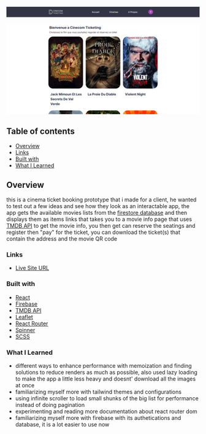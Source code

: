 ![](./desktop-preview.png)

## Table of contents

- [Overview](#overview)
- [Links](#links)
- [Built with](#built-with)
- [What I Learned](#what-i-learned)

## Overview

this is a cinema ticket booking prototype that i made for a client, he wanted to test out a few ideas and
see how they look as an interactable app, the app gets the available movies lists from the [firestore database](https://firebase.google.com/docs/firestore) and then displays them as items links that takes you to a movie info page that uses [TMDB API](https://developers.themoviedb.org/3) to get the movie info, you then get can reserve the seatings and register then "pay" for the ticket, you can download the ticket(s) that contain the address and the movie QR code

### Links

- [Live Site URL](https://yacinekahlerras.github.io/cinema-ticket-booking-app/)

### Built with

- [React](https://reactjs.org/)
- [Firebase](https://firebase.google.com/)
- [TMDB API](https://developers.themoviedb.org/3)
- [Leaflet](https://react-leaflet.js.org/)
- [React Router](https://reactrouter.com/en/main)
- [Spinner](https://mhnpd.github.io/react-loader-spinner/docs/components/oval)
- [SCSS](https://sass-lang.com/)

### What I Learned

- different ways to enhance performance with memoization and finding solutions to reduce
  renders as much as possible, also used lazy loading to make the app a little less heavy
  and doesnt' download all the images at once
- familiarizing myself more with tailwind themes and configurations
- using infinite scroller to load small shunks of the big list for performance instead of doing
  pagination
- experimenting and reading more documentation about react router dom
- familiarizing myself more with firebase with its authetications and database, it is a lot easier
  to use now
